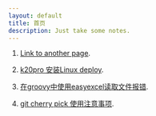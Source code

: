 ```yaml
---
layout: default
title: 首页
description: Just take some notes.
---
```


1. [Link to another page](./another-page.html).

2. [k20pro 安装Linux deploy](./docs/k20pro_linux_deploy.md).

3. [在groovy中使用easyexcel读取文件报错](./docs/groovy_easyexcel.md).

4. [git cherry pick 使用注意事项](./docs/git_cherry_pick_issue.md).
